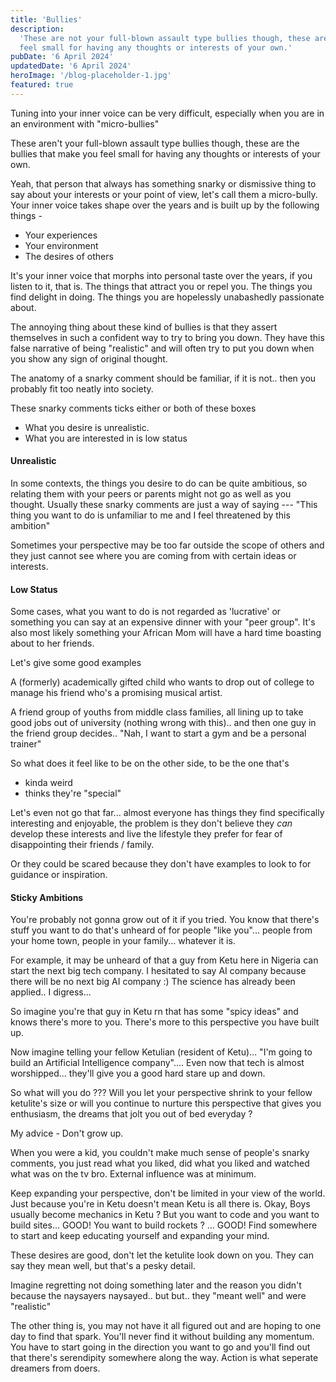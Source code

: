 ```yaml
---
title: 'Bullies'
description:
  'These are not your full-blown assault type bullies though, these are the bullies that make you
  feel small for having any thoughts or interests of your own.'
pubDate: '6 April 2024'
updatedDate: '6 April 2024'
heroImage: '/blog-placeholder-1.jpg'
featured: true
---
```


Tuning into your inner voice can be very difficult, especially when you are in an environment with
"micro-bullies"

These aren't your full-blown assault type bullies though, these are the bullies that make you feel
small for having any thoughts or interests of your own.

Yeah, that person that always has something snarky or dismissive thing to say about your interests
or your point of view, let's call them a micro-bully. Your inner voice takes shape over the years
and is built up by the following things -

- Your experiences
- Your environment
- The desires of others

It's your inner voice that morphs into personal taste over the years, if you listen to it, that is.
The things that attract you or repel you. The things you find delight in doing. The things you are
hopelessly unabashedly passionate about.

The annoying thing about these kind of bullies is that they assert themselves in such a confident
way to try to bring you down. They have this false narrative of being "realistic" and will often try
to put you down when you show any sign of original thought.

The anatomy of a snarky comment should be familiar, if it is not.. then you probably fit too neatly
into society.

These snarky comments ticks either or both of these boxes

- What you desire is unrealistic.
- What you are interested in is low status

#### Unrealistic

In some contexts, the things you desire to do can be quite ambitious, so relating them with your
peers or parents might not go as well as you thought. Usually these snarky comments are just a way
of saying --- "This thing you want to do is unfamiliar to me and I feel threatened by this ambition"

Sometimes your perspective may be too far outside the scope of others and they just cannot see where
you are coming from with certain ideas or interests.

#### Low Status

Some cases, what you want to do is not regarded as 'lucrative' or something you can say at an
expensive dinner with your "peer group". It's also most likely something your African Mom will have
a hard time boasting about to her friends.

Let's give some good examples

A (formerly) academically gifted child who wants to drop out of college to manage his friend who's a
promising musical artist.

A friend group of youths from middle class families, all lining up to take good jobs out of
university (nothing wrong with this).. and then one guy in the friend group decides.. "Nah, I want
to start a gym and be a personal trainer"

So what does it feel like to be on the other side, to be the one that's

- kinda weird
- thinks they're "special"

Let's even not go that far... almost everyone has things they find specifically interesting and
enjoyable, the problem is they don't believe they _can_ develop these interests and live the
lifestyle they prefer for fear of disappointing their friends / family.

Or they could be scared because they don't have examples to look to for guidance or inspiration.

#### Sticky Ambitions

You're probably not gonna grow out of it if you tried. You know that there's stuff you want to do
that's unheard of for people "like you"... people from your home town, people in your family...
whatever it is.

For example, it may be unheard of that a guy from Ketu here in Nigeria can start the next big tech
company. I hesitated to say AI company because there will be no next big AI company :) The science
has already been applied.. I digress...

So imagine you're that guy in Ketu rn that has some "spicy ideas" and knows there's more to you.
There's more to this perspective you have built up.

Now imagine telling your fellow Ketulian (resident of Ketu)... "I'm going to build an Artificial
Intelligence company".... Even now that tech is almost worshipped... they'll give you a good hard
stare up and down.

So what will you do ??? Will you let your perspective shrink to your fellow ketulite's size or will
you continue to nurture this perspective that gives you enthusiasm, the dreams that jolt you out of
bed everyday ?

My advice - Don't grow up.

When you were a kid, you couldn't make much sense of people's snarky comments, you just read what
you liked, did what you liked and watched what was on the tv bro. External influence was at minimum.

Keep expanding your perspective, don't be limited in your view of the world. Just because you're in
Ketu doesn't mean Ketu is all there is. Okay, Boys usually become mechanics in Ketu ? But you want
to code and you want to build sites... GOOD! You want to build rockets ? ... GOOD! Find somewhere to
start and keep educating yourself and expanding your mind.

These desires are good, don't let the ketulite look down on you. They can say they mean well, but
that's a pesky detail.

Imagine regretting not doing something later and the reason you didn't because the naysayers
naysayed.. but but.. they "meant well" and were "realistic"

The other thing is, you may not have it all figured out and are hoping to one day to find that
spark. You'll never find it without building any momentum. You have to start going in the direction
you want to go and you'll find out that there's serendipity somewhere along the way. Action is what
seperate dreamers from doers.
